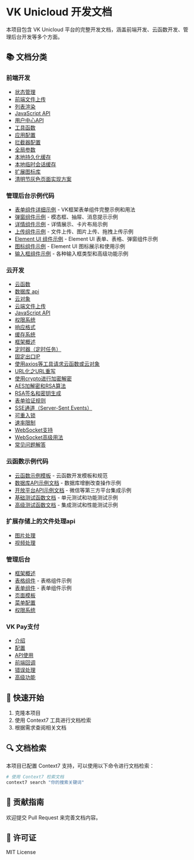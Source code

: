 # VK Unicloud 开发文档

本项目包含 VK Unicloud 平台的完整开发文档，涵盖前端开发、云函数开发、管理后台开发等多个方面。

## 📚 文档分类

### 前端开发
- [状态管理](frontend-state-management.md)
- [前端文件上传](frontend-file-upload.md)
- [列表渲染](frontend-list-rendering.md)
- [JavaScript API](frontend-javascript-api.md)
- [用户中心API](frontend-user-center-api.md)
- [工具函数](frontend-utility-functions.md)
- [应用配置](frontend-app-config.md)
- [拦截器配置](frontend-interceptor-config.md)
- [全局参数](frontend-global-params.md)
- [本地持久化缓存](frontend-local-storage.md)
- [本地临时会话缓存](frontend-session-storage.md) 
- [扩展图标库](frontend-icon.md)
- [清明节灰色页面实现方案](frontend-is-qingming.md)

### 管理后台示例代码
- [表单组件详细示例](admin-form-examples.md) - VK框架表单组件完整示例和用法
- [弹窗组件示例](admin-dialog-examples.md) - 模态框、抽屉、消息提示示例
- [详情组件示例](admin-detail-examples.md) - 详情展示、卡片布局示例
- [上传组件示例](admin-upload-examples.md) - 文件上传、图片上传、拖拽上传示例
- [Element UI 组件示例](admin-element-examples.md) - Element UI 表单、表格、弹窗组件示例
- [图标组件示例](admin-icons-examples.md) - Element UI 图标展示和使用示例
- [输入框组件示例](admin-input-examples.md) - 各种输入框类型和高级功能示例

### 云开发
- [云函数](cloud-function-development.md)
- [数据库 api](cloud-database-development.md)
- [云对象](cloud-object-development.md)
- [云端文件上传](cloud-upload-file.md)
- [JavaScript API](cloud-javascript-api.md)
- [权限系统](cloud-permission-system.md)
- [响应格式](cloud-response-format.md)
- [缓存系统](cloud-cache-system.md)
- [框架概述](cloud-framework-overview.md)
- [定时器（定时任务）](cloud-timer.md)
- [固定出口IP](cloud-eip.md)
- [使用axios等工具请求云函数或云对象](cloud-http-request.md)
- [URL化之URL重写](cloud-url-rewrite.md)
- [使用crypto进行加密解密](cloud-crypto-part1.md)
- [AES加解密和RSA算法](cloud-crypto-part2.md)
- [RSA签名和密钥生成](cloud-crypto-part3.md)
- [表单验证规则](cloud-form-rules.md)
- [SSE通道（Server-Sent Events）](cloud-sse-channel.md)
- [可重入锁](cloud-reentrant-lock.md)
- [速率限制](cloud-rate-limit.md)
- [WebSocket支持](cloud-websocket-part1.md)
- [WebSocket高级用法](cloud-websocket-part2.md)
- [常见问题解答](cloud-question.md)

### 云函数示例代码
- [云函数示例模板](template/云函数示例模板.md) - 云函数开发模板和规范
- [数据库API示例文档](cloud-function-db-api.md) - 数据库增删改查操作示例
- [开放平台API示例文档](cloud-function-openapi.md) - 微信等第三方平台集成示例
- [基础测试函数文档](cloud-function-test-basic.md) - 单元测试和功能测试示例
- [高级测试函数文档](cloud-function-test-advanced.md) - 集成测试和性能测试示例

### 扩展存储上的文件处理api
- [图片处理](cloud-ext-storage-images.md)
- [视频处理](cloud-ext-storage-videos.md)

### 管理后台
- [框架概述](admin-framework-overview.md)
- [表格组件](admin-table-component.md) - 表格组件示例
- [表单组件](admin-form-component.md) - 表单组件示例
- [页面模板](admin-page-templates.md)
- [菜单配置](admin-menu-config.md)
- [权限系统](admin-permission-system.md)

### VK Pay支付
- [介绍](vk-pay-introduction.md)
- [配置](vk-pay-configuration.md)
- [API使用](vk-pay-api-usage.md)
- [前端回调](vk-pay-callback-frontend.md)
- [错误处理](vk-pay-error-handling.md)
- [高级功能](vk-pay-advanced.md)

## 🚀 快速开始

1. 克隆本项目
2. 使用 Context7 工具进行文档检索
3. 根据需求查阅相关文档

## 🔍 文档检索

本项目已配置 Context7 支持，可以使用以下命令进行文档检索：

```bash
# 使用 Context7 检索文档
context7 search "你的搜索关键词"
```

## 📝 贡献指南

欢迎提交 Pull Request 来完善文档内容。

## 📄 许可证

MIT License